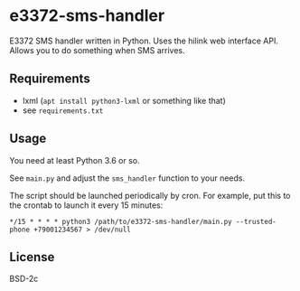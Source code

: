 # e3372-sms-handler

E3372 SMS handler written in Python. Uses the hilink web interface API. Allows
you to do something when SMS arrives.

## Requirements

* lxml (`apt install python3-lxml` or something like that)
* see `requirements.txt`

## Usage

You need at least Python 3.6 or so.

See `main.py` and adjust the `sms_handler` function to your needs.

The script should be launched periodically by cron. For example, put this to the 
crontab to launch it every 15 minutes:
```cron
*/15 * * * * python3 /path/to/e3372-sms-handler/main.py --trusted-phone +79001234567 > /dev/null
```

## License

BSD-2c